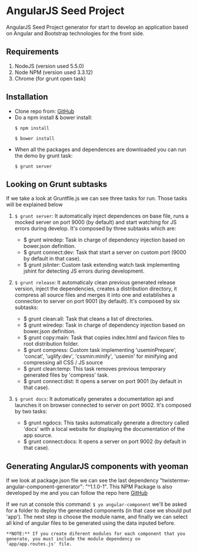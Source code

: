 # AngularJS Seed Project
AngularJS Seed Project generator for start to develop an application based on Angular and Bootstrap technologies for the front side.

## Requirements
1. NodeJS (version used 5.5.0)
2. Node NPM (version used 3.3.12)
3. Chrome (for grunt open task)

## Installation
- Clone repo from: [GitHub](https://github.com/TwisterMW/angular-fc-seedproject.git)
- Do a npm install & bower install:
	```
	$ npm install

	$ bower install
	```
- When all the packages and dependences are downloaded you can run the demo by grunt task:
	```
	$ grunt server
	```

## Looking on Grunt subtasks
If we take a look at Gruntfile.js we can see three tasks for run. Those tasks will be explained below

1. ```$ grunt server```:
	It automatically inject dependences on base file, runs a mocked server on port 9000 (by default) and start watching for JS errors during develop. It's composed by three subtasks which are:

	- $ grunt wiredep: Task in charge of dependency injection based on bower.json definition.
	- $ grunt connect:dev: Task that start a server on custom port (9000 by default in that case).
	- $ grunt jslinter: Custom task extending watch task implementing jshint for detecting JS errors during development.

2. ```$ grunt release```:
	It automaticaly clean previous generated release version, inject the dependencies, creates a distribution directory, it compress all source files and merges it into one and establishes a connection to server on port 9001 (by default). It's composed by six subtasks:

	- $ grunt clean:all: Task that cleans a list of directories.
	- $ grunt wiredep: Task in charge of dependency injection based on bower.json definition.
	- $ grunt copy:main: Task that copies index.html and favicon files to root distribution folder.
	- $ grunt compress: Custom task implementing 'useminPrepare', 'concat', 'uglify:dev', 'cssmin:minify', 'usemin' for minifying and 	compressing all CSS / JS source
	- $ grunt clean:temp: This task removes previous temporary generated files by 'compress' task.
	- $ grunt connect:dist: It opens a server on port 9001 (by default in that case).

3. ```$ grunt docs```:
	It automatically generates a documentation api and launches it on browser connected to server on port 9002. It's composed by two tasks:

	- $ grunt ngdocs: This tasks automatically generate a directory called 'docs' with a local website for displaying the documentation of the app source.
	- $ grunt connect:docs: It opens a server on port 9002 (by default in that case).

## Generating AngularJS components with yeoman
If we look at package.json file we can see the last dependency "twistermw-angular-component-generator": "^1.1.0-1".
This NPM Package is also developed by me and you can follow the repo here [GitHub](https://github.com/TwisterMW/angular-generator/)

If we run at console this command: ```$ yo angular-component``` we'll be asked for a folder to deploy the generated components (in that case we should put 'app'). The next step is choose the module name, and finally we can select all kind of angular files to be generated using the data inputed before.

`**NOTE:** If you create diferent modules for each component that you generate, you must include the module dependency on 'app/app.routes.js' file.`